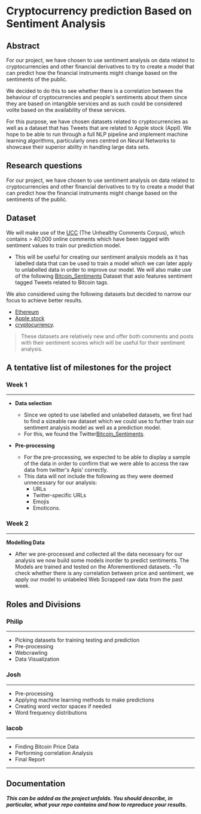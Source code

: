 # Cryptocurrency prediction Based on Sentiment Analysis

## Abstract
For our project, we have chosen to use sentiment analysis on data related to cryptocurrencies and other financial derivatives to try to create a model that can predict how the financial instruments might change based on the sentiments of the public.

We decided to do this to see whether there is a correlation between the behaviour of cryptocurrencies and people's sentiments about them since they are based on intangible services and as such could be considered volite based on the availability of these services.

For this purpose, we have chosen datasets related to cryptocurrencies as well as a dataset that has Tweets that are related to Apple stock (Appl).
We hope to be able to run through a full NLP pipeline and implement machine learning algorithms, particularly ones centred on Neural Networks to showcase their superior ability in handling large data sets.

## Research questions
For our project, we have chosen to use sentiment analysis on data related to cryptocurrencies and other financial derivatives to try to create a model that can predict how the financial instruments might change based on the sentiments of the public. 

## Dataset
We will make use of the [UCC](https://github.com/conversationai/unhealthy-conversations) (The Unhealthy Comments Corpus), which contains > 40,000 online comments which have been tagged with sentiment values to train our prediction model.
- This will be useful for creating our sentiment analysis models as it has labelled data that can be used to train a model which we can later apply to unlabelled data in order to improve our model.
We will also make use of the following [Bitcoin_Sentiments](https://www.kaggle.com/code/alexandrayuliu/bitcoin-tweets-sentiment-analysis/data?select=Bitcoin_tweets.csv) Dataset that aslo features sentiment tagged Tweets related to Bitcoin tags.

We also considered using the following datasets but decided to narrow our focus to achieve better results.
- [Ethereum](https://socialgrep.com/datasets/the-reddit-ethereum-dataset)
- [Apple stock](https://socialgrep.com/datasets/five-years-of-aapl-on-reddit)
- [cryptocurrency](https://socialgrep.com/datasets/reddit-cryptocurrency-data-for-august-2021). 
>These datasets are relatively new and offer both comments and posts with their sentiment scores which will be useful for their sentiment analysis. 

## A tentative list of milestones for the project

### Week 1 
----------


- **Data selection**
  - Since we opted to use labelled and unlabelled datasets, we first had to find a sizeable raw dataset which we could use to further train our sentiment analysis model as well as a prediction model.
  -  For this, we found the Twitter[Bitcoin_Sentiments](https://www.kaggle.com/code/alexandrayuliu/bitcoin-tweets-sentiment-analysis/data?select=Bitcoin_tweets.csv).

  
- **Pre-processing**
  - For the pre-processing, we expected to be able to display a sample of the data in order to confirm that we were able to access the raw data from twitter's Apis’ correctly.
  - This data will not include the following as they were deemed unnecessary for our analysis:
    - URLs
    - Twitter-specific URLs
    - Emojis
    - Emoticons.

### Week 2
------------


**Modelling Data**
- After we pre-processed and collected all the data necessary for our analysis we now build some models inorder to predict sentiments. The Models are trained and tested on the Aforementioned datasets. 
-To check whether there is any correlation between price and sentiment, we apply our model to unlabeled Web Scrapped raw data from the past week. 

## Roles and Divisions



### Philip
--------

- Picking datasets for training testing and prediction
- Pre-processing 
- Webcrawling
- Data Visualization

### Josh
------
- Pre-processing 
- Applying machine learning methods to make predictions
- Creating word vector spaces if needed
- Word frequency distributions

### Iacob
--------
- Finding Bitcoin Price Data
- Performing correlation Analysis
- Final Report

--------

## Documentation
***This can be added as the project unfolds. You should describe, in particular, what your repo contains and how to reproduce your results.***


